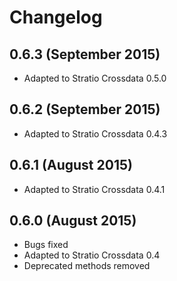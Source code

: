 # Changelog

## 0.6.3 (September 2015)

* Adapted to Stratio Crossdata 0.5.0

## 0.6.2 (September 2015)

* Adapted to Stratio Crossdata 0.4.3

## 0.6.1 (August 2015)

* Adapted to Stratio Crossdata 0.4.1

## 0.6.0 (August 2015)

* Bugs fixed
* Adapted to Stratio Crossdata 0.4
* Deprecated methods removed

